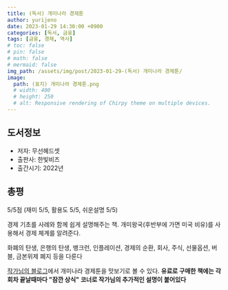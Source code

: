 ```yaml
---
title: (독서) 개미나라 경제툰
author: yurijeno
date: 2023-01-29 14:30:00 +0900
categories: [독서, 금융]
tags: [금융, 경제, 역사]
# toc: false
# pin: false
# math: false
# mermaid: false
img_path: /assets/img/post/2023-01-29-(독서) 개미나라 경제툰/
image:
  path: (표지) 개미나라 경제툰.png
  # width: 400
  # height: 250
  # alt: Responsive rendering of Chirpy theme on multiple devices.
---
```


<!-- ![표지]((표지) 개미나라 경제툰.png) -->


## 도서정보

- 저자: 무선혜드셋
- 출판사: 한빛비즈
- 출간시기: 2022년

## 총평

5/5점 (재미 5/5, 활용도 5/5, 쉬운설명 5/5)

경제 기초를 사례와 함께 쉽게 설명해주는 책. 개미왕국(후반부에 가면 미국 비유)를 사용해서 경제 체계를 알려준다.

화폐의 탄생, 은행의 탄생, 뱅크런, 인플레이션, 경제의 순환, 회사, 주식, 선물옵션, 버블, 금본위제 폐지 등을 다룬다

[작가님의 블로그](https://blog.naver.com/dpk58172/)에서 개미나라 경제툰을 맛보기로 볼 수 있다. **유료로 구매한 책에는 각 회차 끝날때마다 "잠깐 상식" 코너로 작가님의 추가적인 설명이 붙어있다**

